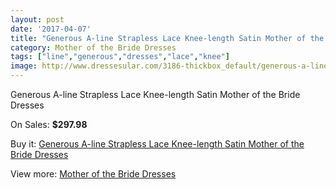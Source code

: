 ```yaml
---
layout: post
date: '2017-04-07'
title: "Generous A-line Strapless Lace Knee-length Satin Mother of the Bride Dresses"
category: Mother of the Bride Dresses
tags: ["line","generous","dresses","lace","knee"]
image: http://www.dressesular.com/3186-thickbox_default/generous-a-line-strapless-lace-knee-length-satin-mother-of-the-bride-dresses.jpg
---
```

Generous A-line Strapless Lace Knee-length Satin Mother of the Bride Dresses

On Sales: **$297.98**
<a href="https://www.dressesular.com/mother-of-the-bride-dresses/1166-generous-a-line-strapless-lace-knee-length-satin-mother-of-the-bride-dresses.html"><amp-img layout="responsive" width="600" height="600" src="//www.dressesular.com/3186-thickbox_default/generous-a-line-strapless-lace-knee-length-satin-mother-of-the-bride-dresses.jpg" alt="Generous A-line Strapless Lace Knee-length Satin Mother of the Bride Dresses 0" /></a>
<a href="https://www.dressesular.com/mother-of-the-bride-dresses/1166-generous-a-line-strapless-lace-knee-length-satin-mother-of-the-bride-dresses.html"><amp-img layout="responsive" width="600" height="600" src="//www.dressesular.com/3188-thickbox_default/generous-a-line-strapless-lace-knee-length-satin-mother-of-the-bride-dresses.jpg" alt="Generous A-line Strapless Lace Knee-length Satin Mother of the Bride Dresses 1" /></a>
<a href="https://www.dressesular.com/mother-of-the-bride-dresses/1166-generous-a-line-strapless-lace-knee-length-satin-mother-of-the-bride-dresses.html"><amp-img layout="responsive" width="600" height="600" src="//www.dressesular.com/3187-thickbox_default/generous-a-line-strapless-lace-knee-length-satin-mother-of-the-bride-dresses.jpg" alt="Generous A-line Strapless Lace Knee-length Satin Mother of the Bride Dresses 2" /></a>

Buy it: [Generous A-line Strapless Lace Knee-length Satin Mother of the Bride Dresses](https://www.dressesular.com/mother-of-the-bride-dresses/1166-generous-a-line-strapless-lace-knee-length-satin-mother-of-the-bride-dresses.html "Generous A-line Strapless Lace Knee-length Satin Mother of the Bride Dresses")

View more: [Mother of the Bride Dresses](https://www.dressesular.com/6-mother-of-the-bride-dresses "Mother of the Bride Dresses")